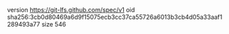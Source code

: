 version https://git-lfs.github.com/spec/v1
oid sha256:3cb0d80469a6d9f15075ecb3cc37ca55726a6013b3cb4d05a33aaf1289493a77
size 546
